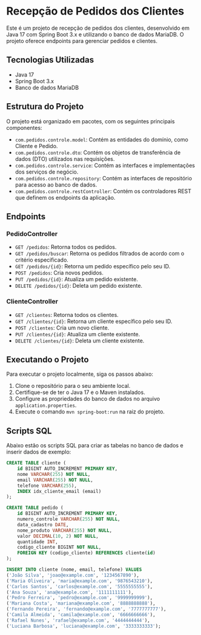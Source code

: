 # Recepção de Pedidos dos Clientes

Este é um projeto de recepção de pedidos dos clientes, desenvolvido em Java 17 com Spring Boot 3.x e utilizando o banco de dados MariaDB. O projeto oferece endpoints para gerenciar pedidos e clientes.

## Tecnologias Utilizadas

- Java 17
- Spring Boot 3.x
- Banco de dados MariaDB

## Estrutura do Projeto

O projeto está organizado em pacotes, com os seguintes principais componentes:

- `com.pedidos.controle.model`: Contém as entidades do domínio, como Cliente e Pedido.
- `com.pedidos.controle.dto`: Contém os objetos de transferência de dados (DTO) utilizados nas requisições.
- `com.pedidos.controle.service`: Contém as interfaces e implementações dos serviços de negócio.
- `com.pedidos.controle.repository`: Contém as interfaces de repositório para acesso ao banco de dados.
- `com.pedidos.controle.restController`: Contém os controladores REST que definem os endpoints da aplicação.

## Endpoints

### PedidoController

- `GET /pedidos`: Retorna todos os pedidos.
- `GET /pedidos/buscar`: Retorna os pedidos filtrados de acordo com o critério especificado.
- `GET /pedidos/{id}`: Retorna um pedido específico pelo seu ID.
- `POST /pedidos`: Cria novos pedidos.
- `PUT /pedidos/{id}`: Atualiza um pedido existente.
- `DELETE /pedidos/{id}`: Deleta um pedido existente.

### ClienteController

- `GET /clientes`: Retorna todos os clientes.
- `GET /clientes/{id}`: Retorna um cliente específico pelo seu ID.
- `POST /clientes`: Cria um novo cliente.
- `PUT /clientes/{id}`: Atualiza um cliente existente.
- `DELETE /clientes/{id}`: Deleta um cliente existente.

## Executando o Projeto

Para executar o projeto localmente, siga os passos abaixo:

1. Clone o repositório para o seu ambiente local.
2. Certifique-se de ter o Java 17 e o Maven instalados.
3. Configure as propriedades do banco de dados no arquivo `application.properties`.
4. Execute o comando `mvn spring-boot:run` na raiz do projeto.

## Scripts SQL

Abaixo estão os scripts SQL para criar as tabelas no banco de dados e inserir dados de exemplo:

```sql
CREATE TABLE cliente (
    id BIGINT AUTO_INCREMENT PRIMARY KEY,
    nome VARCHAR(255) NOT NULL,
    email VARCHAR(255) NOT NULL,
    telefone VARCHAR(255),
    INDEX idx_cliente_email (email)
);

CREATE TABLE pedido (
    id BIGINT AUTO_INCREMENT PRIMARY KEY,
    numero_controle VARCHAR(255) NOT NULL,
    data_cadastro DATE,
    nome_produto VARCHAR(255) NOT NULL,
    valor DECIMAL(10, 2) NOT NULL,
    quantidade INT,
    codigo_cliente BIGINT NOT NULL,
    FOREIGN KEY (codigo_cliente) REFERENCES cliente(id)
);

INSERT INTO cliente (nome, email, telefone) VALUES
('João Silva', 'joao@example.com', '1234567890'),
('Maria Oliveira', 'maria@example.com', '9876543210'),
('Carlos Santos', 'carlos@example.com', '5555555555'),
('Ana Souza', 'ana@example.com', '1111111111'),
('Pedro Ferreira', 'pedro@example.com', '9999999999'),
('Mariana Costa', 'mariana@example.com', '8888888888'),
('Fernando Pereira', 'fernando@example.com', '7777777777'),
('Camila Almeida', 'camila@example.com', '6666666666'),
('Rafael Nunes', 'rafael@example.com', '4444444444'),
('Luciana Barbosa', 'luciana@example.com', '3333333333');
